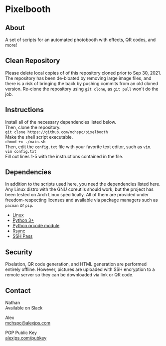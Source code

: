 # Pixelbooth

## About
A set of scripts for an automated photobooth with effects, QR codes, and more!

## Clean Repository
Please delete local copies of of this repository cloned prior to Sep 30, 2021.  
The repository has been de-bloated by removing large image files, and there is a risk of bringing the back by pushing commits from an old cloned version.
Re-clone the repository using `git clone`, as `git pull` won't do the job.

## Instructions
Install all of the necessary dependencies listed below.  
Then, clone the repository.  
`git clone https://github.com/mchspc/pixelbooth`  
Make the shell script executable.  
`chmod +x ./main.sh`  
Then, edit the `config.txt` file with your favorite text editor, such as `vim`.  
`vim config.txt`  
Fill out lines 1-5 with the instructions contained in the file.

## Dependencies
In addition to the scripts used here, you need the dependencies listed here.
Any Linux distro with the GNU coreutils should work, but the project has been tested on Arch Linux specifically.
All of them are provided under freedom-respecting licenses and available via package managers such as `pacman` or `pip`.

- [Linux](https://archlinux.org)
- [Python 3+](https://python.org)  
- [Python qrcode module](https://pypi.org/project/qrcode/)  
- [Rsync](https://rsync.samba.org)  
- [SSH Pass](https://sourceforge.net/projects/sshpass/)

## Security
Pixelation, QR code generation, and HTML generation are performed entirely offline.
However, pictures are uploaded with SSH encryption to a remote server so they can be downloaded via link or QR code.

## Contact

Nathan  
Available on Slack

Alex  
[mchspc@alexjps.com](mailto:mchspc@alexjps.com)

PGP Public Key  
[alexjps.com/pubkey](https://alexjps.com/pubkey)  
